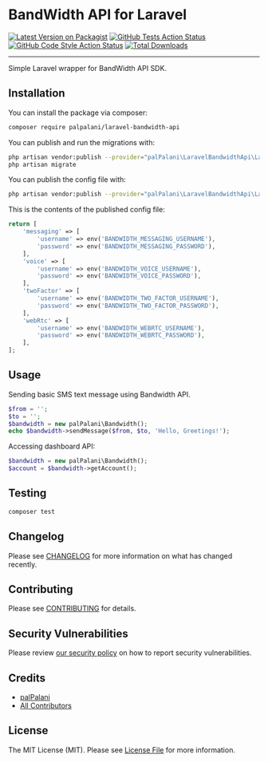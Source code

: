 # BandWidth API for Laravel

[![Latest Version on Packagist](https://img.shields.io/packagist/v/palpalani/laravel-bandwidth-api.svg?style=flat-square)](https://packagist.org/packages/palpalani/laravel-bandwidth-api)
[![GitHub Tests Action Status](https://img.shields.io/github/actions/workflow/status/palpalani/laravel-bandwidth-api/run-tests.yml?branch=main&label=tests&style=flat-square)](https://github.com/palpalani/laravel-bandwidth-api/actions?query=workflow%3Arun-tests+branch%3Amain)
[![GitHub Code Style Action Status](https://img.shields.io/github/actions/workflow/status/palpalani/laravel-bandwidth-api/fix-php-code-style-issues.yml?branch=main&label=code%20style&style=flat-square)](https://github.com/palpalani/laravel-bandwidth-api/actions?query=workflow%3A"Fix+PHP+code+style+issues"+branch%3Amain)
[![Total Downloads](https://img.shields.io/packagist/dt/palpalani/laravel-bandwidth-api.svg?style=flat-square)](https://packagist.org/packages/palpalani/laravel-bandwidth-api)

---
Simple Laravel wrapper for BandWidth API SDK.

## Installation

You can install the package via composer:

```bash
composer require palpalani/laravel-bandwidth-api
```

You can publish and run the migrations with:

```bash
php artisan vendor:publish --provider="palPalani\LaravelBandwidthApi\LaravelBandwidthApiServiceProvider" --tag="laravel-bandwidth-api-migrations"
php artisan migrate
```

You can publish the config file with:
```bash
php artisan vendor:publish --provider="palPalani\LaravelBandwidthApi\LaravelBandwidthApiServiceProvider" --tag="laravel-bandwidth-api-config"
```

This is the contents of the published config file:

```php
return [
    'messaging' => [
        'username' => env('BANDWIDTH_MESSAGING_USERNAME'),
        'password' => env('BANDWIDTH_MESSAGING_PASSWORD'),
    ],
    'voice' => [
        'username' => env('BANDWIDTH_VOICE_USERNAME'),
        'password' => env('BANDWIDTH_VOICE_PASSWORD'),
    ],
    'twoFactor' => [
        'username' => env('BANDWIDTH_TWO_FACTOR_USERNAME'),
        'password' => env('BANDWIDTH_TWO_FACTOR_PASSWORD'),
    ],
    'webRtc' => [
        'username' => env('BANDWIDTH_WEBRTC_USERNAME'),
        'password' => env('BANDWIDTH_WEBRTC_PASSWORD'),
    ],
];
```

## Usage

Sending basic SMS text message using Bandwidth API.

```php
$from = '';
$to = '';
$bandwidth = new palPalani\Bandwidth();
echo $bandwidth->sendMessage($from, $to, 'Hello, Greetings!');
```

Accessing dashboard API:

```php
$bandwidth = new palPalani\Bandwidth();
$account = $bandwidth->getAccount();
```

## Testing

```bash
composer test
```

## Changelog

Please see [CHANGELOG](CHANGELOG.md) for more information on what has changed recently.

## Contributing

Please see [CONTRIBUTING](.github/CONTRIBUTING.md) for details.

## Security Vulnerabilities

Please review [our security policy](../../security/policy) on how to report security vulnerabilities.

## Credits

- [palPalani](https://github.com/palpalani)
- [All Contributors](../../contributors)

## License

The MIT License (MIT). Please see [License File](LICENSE.md) for more information.
